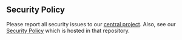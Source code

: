 
## Security Policy

Please report all security issues to our [central project](https://github.com/elide-dev/elide). Also, see our [Security Policy](https://github.com/elide-dev/elide/security/policy) which is hosted in that repository.
